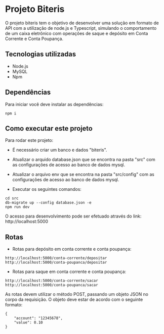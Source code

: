 # Projeto Biteris

O projeto biteris tem o objetivo de desenvolver uma solução em formato de API com a utilização de node.js e Typescript, simulando o comportamento de um caixa eletrônico com operações de saque e depósito em Conta Corrente e Conta Poupança.

## Tecnologias utilizadas

- Node.js
- MySQL
- Npm

## Dependências

Para iniciar você deve instalar as dependências:

```
npm i
```

## Como executar este projeto

Para rodar este projeto:

- É necessário criar um banco e dados "biteris".
- Atualizar o arquido database.json que se encontra na pasta "src" com as configurações de acesso ao banco de dados mysql.
- Atualizar o arquivo env que se encontra na pasta "src/config" com as configurações de acesso ao banco de dados mysql.

- Executar os seguintes comandos:

```
cd src
db-migrate up --config database.json -e
npm run dev
```

O acesso para desenvolvimento pode ser efetuado através do link: http://localhost:5000

## Rotas

- Rotas para depósito em conta corrente e conta poupança:

```
http://localhost:5000/conta-corrente/depositar
http://localhost:5000/conta-poupanca/depositar
```

- Rotas para saque em conta corrente e conta poupança:

```
http://localhost:5000/conta-corrente/sacar
http://localhost:5000/conta-poupanca/sacar
```

As rotas devem utilizar o método POST, passando um objeto JSON no corpo da requisição. O objeto deve estar de acordo com o seguinte formato:

```
{
    "account": "12345678",
    "value": 0.10
}
```

